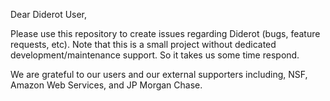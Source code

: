 Dear Diderot User,

Please use this repository to create issues regarding Diderot (bugs, feature requests, etc).  Note that this is a small project without dedicated development/maintenance support.  So it takes us some time respond.  

We are grateful to our users and our external supporters including, NSF, Amazon Web Services, and JP Morgan Chase.
